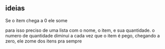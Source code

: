 ## ideias

Se o item chega a 0 ele some

para isso preciso de uma lista com o nome, o item, e sua quantidade.
o numero de quantidade diminui a cada vez que o item é pego, chegando a zero, ele zome dos itens pra sempre